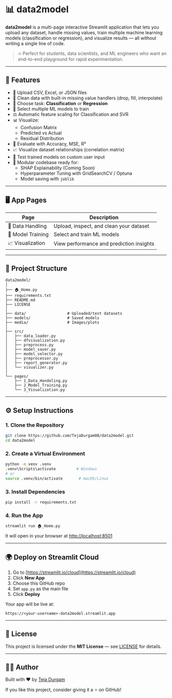 # 📊 data2model

**data2model** is a multi-page interactive Streamlit application that lets you upload any dataset, handle missing values, train multiple machine learning models (classification or regression), and visualize results — all without writing a single line of code.

> 🔥 Perfect for students, data scientists, and ML engineers who want an end-to-end playground for rapid experimentation.

---

## 🚀 Features

- 📂 Upload CSV, Excel, or JSON files
- 🧹 Clean data with built-in missing value handlers (drop, fill, interpolate)
- 🧠 Choose task: **Classification** or **Regression**
- 🎯 Select multiple ML models to train
- ⚖️ Automatic feature scaling for Classification and SVR
- 📊 Visualize:
  - Confusion Matrix
  - Predicted vs Actual
  - Residual Distribution
- 🧪 Evaluate with Accuracy, MSE, R²
- 📈 Visualize dataset relationships (correlation matrix)
- 🧠 Test trained models on custom user input
- 💾 Modular codebase ready for:
  - SHAP Explainability (Coming Soon)
  - Hyperparameter Tuning with GridSearchCV / Optuna
  - Model saving with `joblib`

---

## 🖥️ App Pages

| Page                | Description                                  |
|---------------------|----------------------------------------------|
| 📂 Data Handling     | Upload, inspect, and clean your dataset      |
| 🧠 Model Training     | Select and train ML models                  |
| 📈 Visualization      | View performance and prediction insights    |

---

## 📂 Project Structure

```
data2model/
│
├── 🏠_Home.py
├── requirements.txt
├── README.md
├── LICENSE
│
├── data/                  # Uploaded/test datasets
├── models/                # Saved models 
├── media/                 # Images/plots 
│
├── src/
│   ├── data_loader.py
│   ├── dfvisualization.py
│   ├── preprocess.py
│   ├── model_saver.py
│   ├── model_selector.py
│   ├── preprocessor.py
│   ├── report_generator.py
│   └── visualizer.py
│
└── pages/
    ├── 1_Data_Handeling.py
    ├── 2_Model_Training.py
    └── 3_Visualization.py
```

---

## ⚙️ Setup Instructions

### 1. Clone the Repository

```bash
git clone https://github.com/TejaDurgam08/data2model.git
cd data2model
```

### 2. Create a Virtual Environment

```bash
python -m venv .venv
.venv\Scripts\activate         # Windows
# or
source .venv/bin/activate       # macOS/Linux
```

### 3. Install Dependencies

```bash
pip install -r requirements.txt
```

### 4. Run the App

```bash
streamlit run 🏠_Home.py
```

It will open in your browser at [http://localhost:8501](http://localhost:8501)

---

## 🌍 Deploy on Streamlit Cloud

1. Go to [https://streamlit.io/cloud](https://streamlit.io/cloud)
2. Click **New App**
3. Choose this GitHub repo
4. Set `app.py` as the main file
5. Click **Deploy**

Your app will be live at:
```
https://<your-username>-data2model.streamlit.app
```

---

## 📄 License

This project is licensed under the **MIT License** — see [LICENSE](LICENSE) for details.

---

## 👨‍💻 Author

Built with ❤️ by [Teja Durgam](https://github.com/TejaDurgam08)

If you like this project, consider giving it a ⭐ on GitHub!